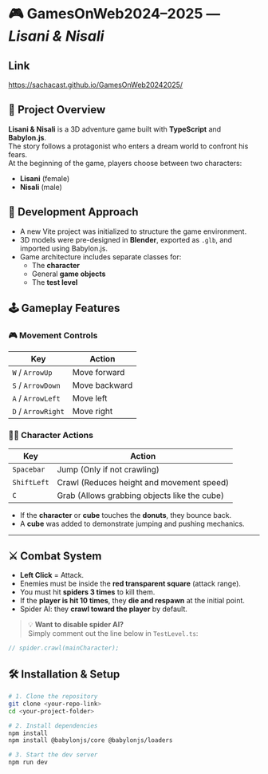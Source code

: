 # 🎮 GamesOnWeb2024–2025 — *Lisani & Nisali*

## Link  
https://sachacast.github.io/GamesOnWeb20242025/

## 🌌 Project Overview

**Lisani & Nisali** is a 3D adventure game built with **TypeScript** and **Babylon.js**.  
The story follows a protagonist who enters a dream world to confront his fears.  
At the beginning of the game, players choose between two characters:
- **Lisani** (female)
- **Nisali** (male)

## 🚀 Development Approach

- A new Vite project was initialized to structure the game environment.
- 3D models were pre-designed in **Blender**, exported as `.glb`, and imported using Babylon.js.
- Game architecture includes separate classes for:
  - The **character**
  - General **game objects**
  - The **test level**

## 🕹 Gameplay Features

### 🎮 Movement Controls

| Key             | Action         |
|------------------|----------------|
| `W` / `ArrowUp`    | Move forward   |
| `S` / `ArrowDown`  | Move backward  |
| `A` / `ArrowLeft`  | Move left      |
| `D` / `ArrowRight` | Move right     |

### 🏃‍♂️ Character Actions

| Key         | Action                                     |
|--------------|---------------------------------------------|
| `Spacebar`   | Jump (Only if not crawling)                |
| `ShiftLeft`  | Crawl (Reduces height and movement speed) |
| `C`          | Grab (Allows grabbing objects like the cube) |

- If the **character** or **cube** touches the **donuts**, they bounce back.
- A **cube** was added to demonstrate jumping and pushing mechanics.

---

## ⚔️ Combat System

- **Left Click** = Attack.
- Enemies must be inside the **red transparent square** (attack range).
- You must hit **spiders 3 times** to kill them.
- If the **player is hit 10 times**, they **die and respawn** at the initial point.
- Spider AI: they **crawl toward the player** by default.

> 💡 **Want to disable spider AI?**  
> Simply comment out the line below in `TestLevel.ts`:
```ts
// spider.crawl(mainCharacter);
```
## 🛠 Installation & Setup

```bash
# 1. Clone the repository
git clone <your-repo-link>
cd <your-project-folder>

# 2. Install dependencies
npm install
npm install @babylonjs/core @babylonjs/loaders

# 3. Start the dev server
npm run dev
```
